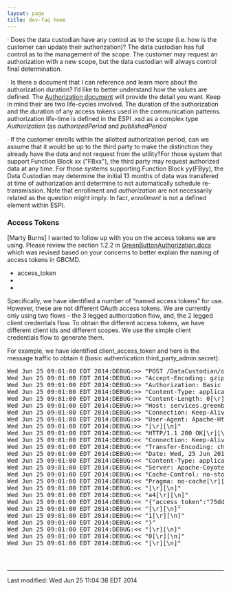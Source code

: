 ```yaml
---
layout: page
title: dev-faq home
---
```

·         Does the data custodian have any control as to the scope (i.e. how is the customer can update their authorization)?
          The data custodian has full control as to the management of the scope. The customer may request an authorization with a new scope, but the data custodian will always control final determination.
		  
·         Is there a document that I can reference and learn more about the authorization duration? I’d like to better understand how the values are defined.
The <a href="">Authorization document</a> will provide the detail you want. Keep in mind their are two life-cycles involved. The duration of the authorization and the duration of any access tokens used in the communication patterns. authorization life-time is defined in the ESPI .xsd as a complex type <em>Authorization</em> (as <em>authorizedPeriod</em> and <em>publishedPeriod</em>

·         If the customer enrolls within the allotted authorization period, can we assume that it would be up to the third party to make the distinction they already have the data and not request from the utility?For those system that support Function Block xx ("FBxx"), the third party may request authorized data at any time. For those systems supporting Function Block yy(FByy), the Data Custodian may determine the initial 13 months of data was transfered at time of authorization and determine to not automatically schedule re-transmission.
Note that enrollment and <em>authorization</em> are not necessarily related as the question might imply. In fact, <em>enrollment</em> is not a defined element within ESPI. 

<h3>Access Tokens</h3>
[Marty Burns] I wanted to follow up with you on the access tokens we are using. Please review the section 1.2.2 in <a href="http://osgug.ucaiug.org/sgsystems/OpenADE/Shared%20Documents/Testing%20and%20Certification/GreenButtonTestPlan/referenceMaterial/GreenButtonAuthorization.docx"> GreenButtonAuthorization.docx</a> which was revised based on your concerns to better explain the naming of access tokens in GBCMD.
<ul>
  <li>access_token</li>
  <li></li>
  <li></li>
</ul>
Specifically, we have identified a number of “named access tokens” for use. However, these are not different OAuth access tokens. We are currently only using two flows – the 3 legged authorization flow, and, the 2 legged client credentials flow. To obtain the different access tokens, we have different client ids and different scopes. We use the simple client credentials flow to generate them.
</p> <p>
For example, we have identified client_access_token and here is the message traffic to obtain it (basic authentication third_party_admin:secret):
</p> 
<pre>
Wed Jun 25 09:01:00 EDT 2014:DEBUG:>> "POST /DataCustodian/oauth/token?grant_type=client_credentials&scope=ThirdParty_Admin_Access HTTP/1.1[\r][\n]"
Wed Jun 25 09:01:00 EDT 2014:DEBUG:>> "Accept-Encoding: gzip,deflate[\r][\n]"
Wed Jun 25 09:01:00 EDT 2014:DEBUG:>> "Authorization: Basic dGhpcmRfcGFydHlfYWRtaW46c2VjcmV0[\r][\n]"
Wed Jun 25 09:01:00 EDT 2014:DEBUG:>> "Content-Type: application/json[\r][\n]"
Wed Jun 25 09:01:00 EDT 2014:DEBUG:>> "Content-Length: 0[\r][\n]"
Wed Jun 25 09:01:00 EDT 2014:DEBUG:>> "Host: services.greenbuttondata.org[\r][\n]"
Wed Jun 25 09:01:00 EDT 2014:DEBUG:>> "Connection: Keep-Alive[\r][\n]"
Wed Jun 25 09:01:00 EDT 2014:DEBUG:>> "User-Agent: Apache-HttpClient/4.1.1 (java 1.5)[\r][\n]"
Wed Jun 25 09:01:00 EDT 2014:DEBUG:>> "[\r][\n]"
Wed Jun 25 09:01:00 EDT 2014:DEBUG:<< "HTTP/1.1 200 OK[\r][\n]"
Wed Jun 25 09:01:00 EDT 2014:DEBUG:<< "Connection: Keep-Alive[\r][\n]"
Wed Jun 25 09:01:00 EDT 2014:DEBUG:<< "Transfer-Encoding: chunked[\r][\n]"
Wed Jun 25 09:01:00 EDT 2014:DEBUG:<< "Date: Wed, 25 Jun 2014 12:51:05 GMT[\r][\n]"
Wed Jun 25 09:01:00 EDT 2014:DEBUG:<< "Content-Type: application/json;charset=UTF-8[\r][\n]"
Wed Jun 25 09:01:00 EDT 2014:DEBUG:<< "Server: Apache-Coyote/1.1[\r][\n]"
Wed Jun 25 09:01:00 EDT 2014:DEBUG:<< "Cache-Control: no-store[\r][\n]"
Wed Jun 25 09:01:00 EDT 2014:DEBUG:<< "Pragma: no-cache[\r][\n]"
Wed Jun 25 09:01:00 EDT 2014:DEBUG:<< "[\r][\n]"
Wed Jun 25 09:01:00 EDT 2014:DEBUG:<< "a4[\r][\n]"
Wed Jun 25 09:01:00 EDT 2014:DEBUG:<< "{"access_token":"75dd9c46-becf-48b5-9cb5-9c3233d718d0","token_type":"bearer","expires_in":27590751,"scope":"ThirdParty_Admin_Access","client_id":"third_party_admin""
Wed Jun 25 09:01:00 EDT 2014:DEBUG:<< "[\r][\n]"
Wed Jun 25 09:01:00 EDT 2014:DEBUG:<< "1[\r][\n]"
Wed Jun 25 09:01:00 EDT 2014:DEBUG:<< "}"
Wed Jun 25 09:01:00 EDT 2014:DEBUG:<< "[\r][\n]"
Wed Jun 25 09:01:00 EDT 2014:DEBUG:<< "0[\r][\n]"
Wed Jun 25 09:01:00 EDT 2014:DEBUG:<< "[\r][\n]"
 
</pre>


<!DOCTYPE HTML PUBLIC "-//IETF//DTD HTML//EN">
<html> <head>
<title></title>
</head>

<body>
<h1></h1>



<hr>
<address></address>
<!-- hhmts start -->Last modified: Wed Jun 25 11:04:38 EDT 2014 <!-- hhmts end -->
</body> </html>
